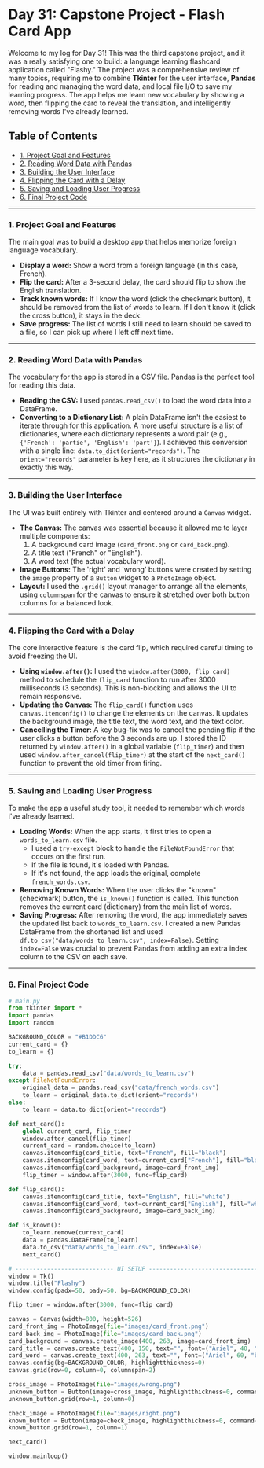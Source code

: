 # Day 31: Capstone Project - Flash Card App

Welcome to my log for Day 31! This was the third capstone project, and it was a really satisfying one to build: a language learning flashcard application called "Flashy." The project was a comprehensive review of many topics, requiring me to combine **Tkinter** for the user interface, **Pandas** for reading and managing the word data, and local file I/O to save my learning progress. The app helps me learn new vocabulary by showing a word, then flipping the card to reveal the translation, and intelligently removing words I've already learned.


## Table of Contents
- [1. Project Goal and Features](#1-project-goal-and-features)
- [2. Reading Word Data with Pandas](#2-reading-word-data-with-pandas)
- [3. Building the User Interface](#3-building-the-user-interface)
- [4. Flipping the Card with a Delay](#4-flipping-the-card-with-a-delay)
- [5. Saving and Loading User Progress](#5-saving-and-loading-user-progress)
- [6. Final Project Code](#6-final-project-code)

---

### 1. Project Goal and Features
The main goal was to build a desktop app that helps memorize foreign language vocabulary.
-   **Display a word:** Show a word from a foreign language (in this case, French).
-   **Flip the card:** After a 3-second delay, the card should flip to show the English translation.
-   **Track known words:** If I know the word (click the checkmark button), it should be removed from the list of words to learn. If I don't know it (click the cross button), it stays in the deck.
-   **Save progress:** The list of words I still need to learn should be saved to a file, so I can pick up where I left off next time.

---

### 2. Reading Word Data with Pandas
The vocabulary for the app is stored in a CSV file. Pandas is the perfect tool for reading this data.

-   **Reading the CSV:** I used `pandas.read_csv()` to load the word data into a DataFrame.
-   **Converting to a Dictionary List:** A plain DataFrame isn't the easiest to iterate through for this application. A more useful structure is a list of dictionaries, where each dictionary represents a word pair (e.g., `{'French': 'partie', 'English': 'part'}`). I achieved this conversion with a single line: `data.to_dict(orient="records")`. The `orient="records"` parameter is key here, as it structures the dictionary in exactly this way.

---

### 3. Building the User Interface
The UI was built entirely with Tkinter and centered around a `Canvas` widget.

-   **The Canvas:** The canvas was essential because it allowed me to layer multiple components:
    1.  A background card image (`card_front.png` or `card_back.png`).
    2.  A title text ("French" or "English").
    3.  A word text (the actual vocabulary word).
-   **Image Buttons:** The 'right' and 'wrong' buttons were created by setting the `image` property of a `Button` widget to a `PhotoImage` object.
-   **Layout:** I used the `.grid()` layout manager to arrange all the elements, using `columnspan` for the canvas to ensure it stretched over both button columns for a balanced look.

---

### 4. Flipping the Card with a Delay
The core interactive feature is the card flip, which required careful timing to avoid freezing the UI.

-   **Using `window.after()`:** I used the `window.after(3000, flip_card)` method to schedule the `flip_card` function to run after 3000 milliseconds (3 seconds). This is non-blocking and allows the UI to remain responsive.
-   **Updating the Canvas:** The `flip_card()` function uses `canvas.itemconfig()` to change the elements on the canvas. It updates the background image, the title text, the word text, and the text color.
-   **Cancelling the Timer:** A key bug-fix was to cancel the pending flip if the user clicks a button before the 3 seconds are up. I stored the ID returned by `window.after()` in a global variable (`flip_timer`) and then used `window.after_cancel(flip_timer)` at the start of the `next_card()` function to prevent the old timer from firing.

---

### 5. Saving and Loading User Progress
To make the app a useful study tool, it needed to remember which words I've already learned.

-   **Loading Words:** When the app starts, it first tries to open a `words_to_learn.csv` file.
    -   I used a `try-except` block to handle the `FileNotFoundError` that occurs on the first run.
    -   If the file is found, it's loaded with Pandas.
    -   If it's not found, the app loads the original, complete `french_words.csv`.
-   **Removing Known Words:** When the user clicks the "known" (checkmark) button, the `is_known()` function is called. This function removes the current card (dictionary) from the main list of words.
-   **Saving Progress:** After removing the word, the app immediately saves the updated list back to `words_to_learn.csv`. I created a new Pandas DataFrame from the shortened list and used `df.to_csv("data/words_to_learn.csv", index=False)`. Setting `index=False` was crucial to prevent Pandas from adding an extra index column to the CSV on each save.

---

### 6. Final Project Code

```python
# main.py
from tkinter import *
import pandas
import random

BACKGROUND_COLOR = "#B1DDC6"
current_card = {}
to_learn = {}

try:
    data = pandas.read_csv("data/words_to_learn.csv")
except FileNotFoundError:
    original_data = pandas.read_csv("data/french_words.csv")
    to_learn = original_data.to_dict(orient="records")
else:
    to_learn = data.to_dict(orient="records")

def next_card():
    global current_card, flip_timer
    window.after_cancel(flip_timer)
    current_card = random.choice(to_learn)
    canvas.itemconfig(card_title, text="French", fill="black")
    canvas.itemconfig(card_word, text=current_card["French"], fill="black")
    canvas.itemconfig(card_background, image=card_front_img)
    flip_timer = window.after(3000, func=flip_card)

def flip_card():
    canvas.itemconfig(card_title, text="English", fill="white")
    canvas.itemconfig(card_word, text=current_card["English"], fill="white")
    canvas.itemconfig(card_background, image=card_back_img)

def is_known():
    to_learn.remove(current_card)
    data = pandas.DataFrame(to_learn)
    data.to_csv("data/words_to_learn.csv", index=False)
    next_card()

# ---------------------------- UI SETUP ------------------------------- #
window = Tk()
window.title("Flashy")
window.config(padx=50, pady=50, bg=BACKGROUND_COLOR)

flip_timer = window.after(3000, func=flip_card)

canvas = Canvas(width=800, height=526)
card_front_img = PhotoImage(file="images/card_front.png")
card_back_img = PhotoImage(file="images/card_back.png")
card_background = canvas.create_image(400, 263, image=card_front_img)
card_title = canvas.create_text(400, 150, text="", font=("Ariel", 40, "italic"))
card_word = canvas.create_text(400, 263, text="", font=("Ariel", 60, "bold"))
canvas.config(bg=BACKGROUND_COLOR, highlightthickness=0)
canvas.grid(row=0, column=0, columnspan=2)

cross_image = PhotoImage(file="images/wrong.png")
unknown_button = Button(image=cross_image, highlightthickness=0, command=next_card)
unknown_button.grid(row=1, column=0)

check_image = PhotoImage(file="images/right.png")
known_button = Button(image=check_image, highlightthickness=0, command=is_known)
known_button.grid(row=1, column=1)

next_card()

window.mainloop()
```